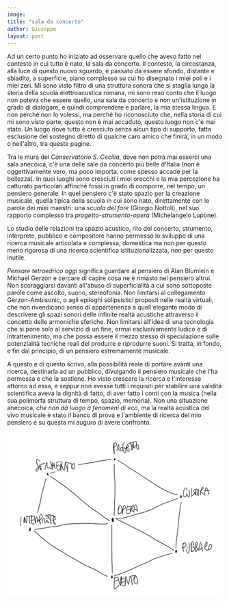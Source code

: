 ```yaml
---
image:
title: "sala da concerto"
author: Giuseppe
layout: post
---
```


Ad un certo punto ho iniziato ad osservare quello che avevo fatto nel contesto
in cui tutto è nato, la sala da concerto. Il contesto, la circostanza, alla luce
di questo nuovo sguardo, è passato da essere sfondo, distante e sbiadito, a
superficie, piano complesso su cui ho disegnato i miei poli e i miei zeri. Mi
sono visto filtro di una struttura sonora che si staglia lungo la storia della
scuola elettroacustica romana, mi sono reso conto che il luogo non poteva
che essere quello, una sala da concerto e non un'istituzione in grado di
dialogare, e quindi comprendere e parlare, la mia stessa lingua. E non perché
non lo volessi, ma perché ho riconosciuto che, nella storia di cui mi sono visto
parte, questo non è mai accaduto, questo luogo non c'è mai stato. Un luogo dove
tutto è cresciuto senza alcun tipo di supporto, fatta esclusione del sostegno
diretto di qualche caro amico che finirà, in un modo o nell'altro, tra queste
pagine.

<!--more-->

Tra le mura del _Conservatorio S. Cecilia_, dove non potrà mai esserci una
sala anecoica, c'è una delle sale da concerto più belle d'Italia (non è
oggettivamente vero, ma poco importa, come spesso accade per la bellezza). In
quei luoghi sono cresciuti i miei orecchi e la mia percezione ha catturato
particolari affinché fossi in grado di comporre, nel tempo, un pensiero generale.
In quel pensiero c'è stato spazio per la creazione musicale, quella tipica
della scuola in cui sono nato, direttamente con le parole dei miei maestri:
una _scuola del fare_ (Giorgio Nottoli), nel suo rapporto complesso tra
_progetto-strumento-opera_ (Michelangelo Lupone).

Lo studio delle relazioni tra spazio acustico, rito del concerto, strumento,
interprete, pubblico e compositore hanno permesso lo sviluppo di una ricerca
musicale articolata e complessa, domestica ma non per questo meno rigorosa di
una ricerca scientifica istituzionalizzata, non per questo inutile.

_Pensare tetraedrico oggi_ significa guardare al pensiero di Alan Blumlein
e Michael Gerzon e cercare di capire cosa ne è rimasto nel pensiero altrui.
Non scoraggiarsi davanti all'abuso di superficialità a cui sono sottoposte
parole come ascolto, suono, stereofonia. Non limitarsi al collegamento
Gerzon-Ambisonic, o agli epiloghi solipsistici proposti nelle realtà virtuali,
che non rivendicano senso di appartenenza a quell'elegante modo di descrivere
gli spazi sonori delle infinite realtà acustiche attraverso il concetto delle
armoniche sferiche. Non limitarsi all'idea di una tecnologia che si pone solo
al servizio di un fine, ormai esclusivamente ludico e di intrattenimento, ma
che possa essere il mezzo stesso di speculazione sulle potenzialità tecniche
reali del produrre e riprodurre suoni. Si tratta, in fondo, e fin dal principio,
di un pensiero estremamente musicale.

A questo e di questo scrivo, alla possibilità reale di portare avanti una
ricerca, destinarla ad un pubblico, divulgando il pensiero musicale che l'ha
permessa e che la sostiene. Ho visto crescere la ricerca e l'interesse attorno ad
essa, e seppur non avesse tutti i requisiti per stabilire una validità scientifica
aveva la dignità di fatto, di aver fatto i conti con la musica (nella sua
polimorfa struttura di tempo, spazio, memoria). Non una situazione anecoica,
_che non dà luogo a fenomeni di eco_, ma la realtà acustica del vivo musicale è
stato il banco di prova e l'ambiente di ricerca del mio pensiero e su questa
mi auguro di avere confronto.

![grafico-relazioni](https://raw.githubusercontent.com/L-E-A-P/giuseppe/main/images/pto/grafico-relazioni.jpg)
